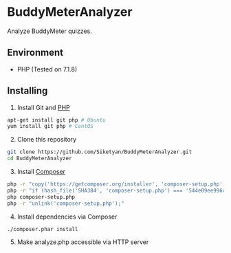 # BuddyMeterAnalyzer
Analyze BuddyMeter quizzes.

## Environment
- PHP (Tested on 7.1.8)

## Installing
1. Install Git and [PHP](https://secure.php.net/)
```sh
apt-get install git php # Ubuntu
yum install git php # CentOS
```
2. Clone this repository
```sh
git clone https://github.com/Siketyan/BuddyMeterAnalyzer.git
cd BuddyMeterAnalyzer
```
3. Install [Composer](https://getcomposer.org/)
```sh
php -r "copy('https://getcomposer.org/installer', 'composer-setup.php');"
php -r "if (hash_file('SHA384', 'composer-setup.php') === '544e09ee996cdf60ece3804abc52599c22b1f40f4323403c44d44fdfdd586475ca9813a858088ffbc1f233e9b180f061') { echo 'Installer verified'; } else { echo 'Installer corrupt'; unlink('composer-setup.php'); } echo PHP_EOL;"
php composer-setup.php
php -r "unlink('composer-setup.php');"
```
4. Install dependencies via Composer
```sh
./composer.phar install
```
5. Make analyze.php accessible via HTTP server
